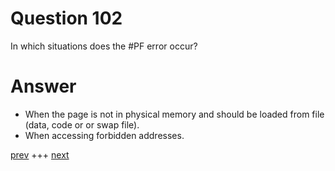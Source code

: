 
# Question 102


In which situations does the #PF error occur?


# Answer



* When the page is not in physical memory and should be loaded from file (data,
code or or swap file).
* When accessing forbidden addresses.
 

[prev](101.md) +++ [next](103.md)

